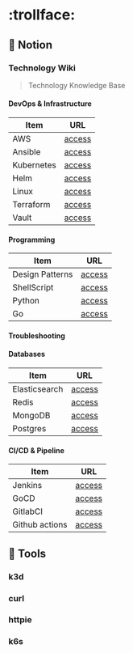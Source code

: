 # :trollface:

## :bookmark: Notion

### Technology Wiki

> Technology Knowledge Base

#### DevOps & Infrastructure

Item                              | URL
--------------------------------- | -------------
AWS                               | [access](https://portswigger.net/web-security)
Ansible                           | [access](https://portswigger.net/web-security)
Kubernetes                        | [access](https://portswigger.net/web-security)
Helm                              | [access](https://portswigger.net/web-security)
Linux                             | [access](https://portswigger.net/web-security)
Terraform                         | [access](https://portswigger.net/web-security)
Vault                             | [access](https://portswigger.net/web-security)

#### Programming

Item                              | URL
--------------------------------- | -------------
Design Patterns                   | [access](https://portswigger.net/web-security)
ShellScript                       | [access](https://portswigger.net/web-security)
Python                            | [access](https://portswigger.net/web-security)
Go                                | [access](https://portswigger.net/web-security)

#### Troubleshooting

#### Databases

Item                              | URL
--------------------------------- | -------------
Elasticsearch                     | [access](https://portswigger.net/web-security)
Redis                             | [access](https://portswigger.net/web-security)
MongoDB                           | [access](https://portswigger.net/web-security)
Postgres                          | [access](https://portswigger.net/web-security)

#### CI/CD & Pipeline

Item                              | URL
--------------------------------- | -------------
Jenkins                           | [access](https://portswigger.net/web-security)
GoCD                              | [access](https://portswigger.net/web-security)
GitlabCI                          | [access](https://portswigger.net/web-security)
Github actions                    | [access](https://portswigger.net/web-security)


## :bookmark: Tools

### k3d

### curl

### httpie

### k6s
